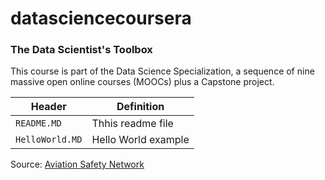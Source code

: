 datasciencecoursera
===================

### The Data Scientist's Toolbox 

This course is part of the Data Science Specialization, 
a sequence of nine massive open online courses (MOOCs) plus a Capstone project.

Header | Definition
---|---------
`README.MD` | Thhis readme file 
`HelloWorld.MD` | Hello World example

Source: [Aviation Safety Network](http://aviation-safety.net)
